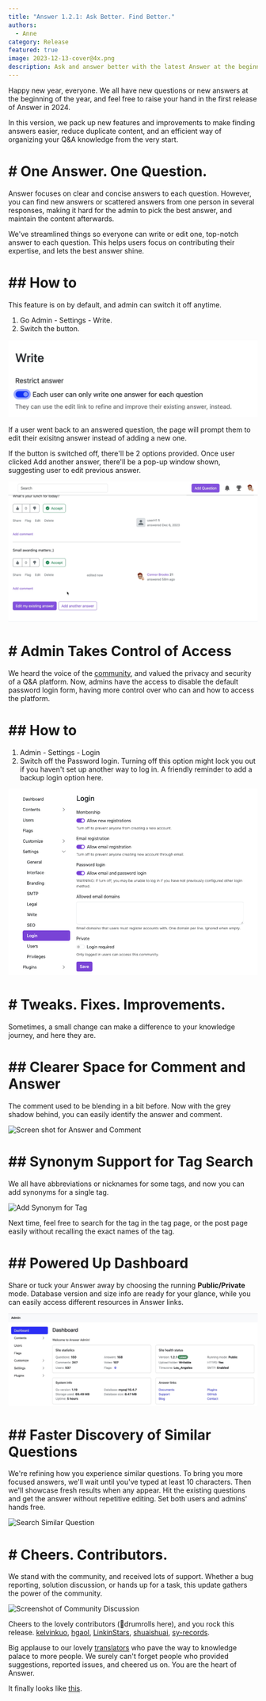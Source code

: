 ```yaml
---
title: "Answer 1.2.1: Ask Better. Find Better."
authors:
  - Anne
category: Release
featured: true
image: 2023-12-13-cover@4x.png
description: Ask and answer better with the latest Answer at the beginning of 2024.
---
```


Happy new year, everyone. We all have new questions or new answers at the beginning of the year, and feel free to raise your hand in the first release of Answer in 2024.

In this version, we pack up new features and improvements to make finding answers easier, reduce duplicate content, and an efficient way of organizing your Q\&A knowledge from the very start.

# # One Answer. One Question.

Answer focuses on clear and concise answers to each question. However, you can find new answers or scattered answers from one person in several responses, making it hard for the admin to pick the best answer, and maintain the content afterwards.

We've streamlined things so everyone can write or edit one, top-notch answer to each question. This helps users focus on contributing their expertise, and lets the best answer shine.

# ## How to

This feature is on by default, and admin can switch it off anytime.

1. Go Admin - Settings - Write.
2. Switch the button.

![Switch on One Answer Only](one-answer-how-to.png)

If a user went back to an answered question, the page will prompt them to edit their exisitng answer instead of adding a new one.

If the button is switched off, there'll be 2 options provided. Once user clicked Add another answer, there'll be a  pop-up window shown, suggesting user to edit previous answer.

![Switch off Button](switched-off-options.gif)

# # Admin Takes Control of Access

We heard the voice of the [community](https://github.com/apache/incubator-answer/issues/565), and valued the privacy and security of a Q\&A platform. Now, admins have the access to disable the default password login form, having more control over who can and how to access the platform.

# ## How to

1. Admin - Settings - Login
2. Switch off the Password login.
   Turning off this option might lock you out if you haven't set up another way to log in. A friendly reminder to add a backup login option here.

![Reminder](turn-off-reminder.png)

# # Tweaks. Fixes. Improvements.

Sometimes, a small change can make a difference to your knowledge journey, and here they are.

# ## Clearer Space for Comment and Answer

The comment used to be blending in a bit before. Now with the grey shadow behind, you can easily identify the answer and comment.

![Screen shot for Answer and Comment](../../../../blog/2024-01-08-answer-1.2.1-ask-better-find-better/clearer-answer-comment.png)

# ## Synonym Support for Tag Search

We all have abbreviations or nicknames for some tags, and now you can add synonyms for a single tag.

![Add Synonym for Tag](../../../../blog/2024-01-08-answer-1.2.1-ask-better-find-better/tag-search-synonym.gif)

Next time, feel free to search for the tag in the tag page, or the post page easily without recalling the exact names of the tag.

# ## Powered Up Dashboard

Share or tuck your Answer away by choosing the running **Public/Private** mode. Database version and size info are ready for your glance, while you can easily access different resources in Answer links.

![New Dashboard](new-dashboard.jpeg)

# ## Faster Discovery of Similar Questions

We're refining how you experience similar questions. To bring you more focused answers, we'll wait until you've typed at least 10 characters. Then we'll showcase fresh results when any appear. Hit the existing questions and get the answer without repetitive editing. Set both users and admins' hands free.

![Search Similar Question](../../../../blog/2024-01-08-answer-1.2.1-ask-better-find-better/search-similar-question.png)

# # Cheers. Contributors.

We stand with the community, and received lots of support. Whether a bug reporting, solution discussion, or hands up for a task, this update gathers the power of the community.

![Screenshot of Community Discussion](discussion.png)

Cheers to the lovely contributors (🥁drumrolls here), and you rock this release.
[kelvinkuo](https://github.com/kelvinkuo), [hgaol](https://github.com/hgaol), [LinkinStars](https://github.com/LinkinStars), [shuaishuai](https://github.com/shuashuai), [sy-records](https://github.com/sy-records).

Big applause to our lovely [translators](https://crowdin.com/project/answer/activity-stream) who pave the way to knowledge palace to more people. We surely can't forget people who provided suggestions, reported issues, and cheered us on. You are the heart of Answer.

It finally looks like [this](https://github.com/apache/incubator-answer/blob/main/docs/release/LICENSE).
